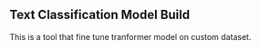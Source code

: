 ## Text Classification Model Build

This is a tool that fine tune tranformer model on custom dataset.
